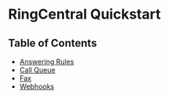 # RingCentral Quickstart

## Table of Contents

* [Answering Rules](answering_rules.md)
* [Call Queue](call_queue.md)
* [Fax](fax.md)
* [Webhooks](webhooks.md)
